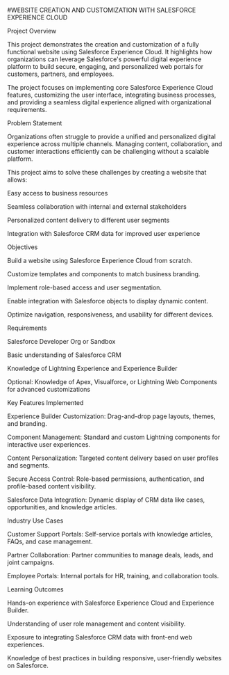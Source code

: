 
#WEBSITE CREATION AND CUSTOMIZATION WITH SALESFORCE EXPERIENCE CLOUD

Project Overview

This project demonstrates the creation and customization of a fully functional website using Salesforce Experience Cloud. It highlights how organizations can leverage Salesforce's powerful digital experience platform to build secure, engaging, and personalized web portals for customers, partners, and employees.

The project focuses on implementing core Salesforce Experience Cloud features, customizing the user interface, integrating business processes, and providing a seamless digital experience aligned with organizational requirements.

Problem Statement

Organizations often struggle to provide a unified and personalized digital experience across multiple channels. Managing content, collaboration, and customer interactions efficiently can be challenging without a scalable platform.

This project aims to solve these challenges by creating a website that allows:

Easy access to business resources

Seamless collaboration with internal and external stakeholders

Personalized content delivery to different user segments

Integration with Salesforce CRM data for improved user experience

Objectives

Build a website using Salesforce Experience Cloud from scratch.

Customize templates and components to match business branding.

Implement role-based access and user segmentation.

Enable integration with Salesforce objects to display dynamic content.

Optimize navigation, responsiveness, and usability for different devices.

Requirements

Salesforce Developer Org or Sandbox

Basic understanding of Salesforce CRM

Knowledge of Lightning Experience and Experience Builder

Optional: Knowledge of Apex, Visualforce, or Lightning Web Components for advanced customizations

Key Features Implemented

Experience Builder Customization: Drag-and-drop page layouts, themes, and branding.

Component Management: Standard and custom Lightning components for interactive user experiences.

Content Personalization: Targeted content delivery based on user profiles and segments.

Secure Access Control: Role-based permissions, authentication, and profile-based content visibility.

Salesforce Data Integration: Dynamic display of CRM data like cases, opportunities, and knowledge articles.

Industry Use Cases

Customer Support Portals: Self-service portals with knowledge articles, FAQs, and case management.

Partner Collaboration: Partner communities to manage deals, leads, and joint campaigns.

Employee Portals: Internal portals for HR, training, and collaboration tools.

Learning Outcomes

Hands-on experience with Salesforce Experience Cloud and Experience Builder.

Understanding of user role management and content visibility.

Exposure to integrating Salesforce CRM data with front-end web experiences.

Knowledge of best practices in building responsive, user-friendly websites on Salesforce.

